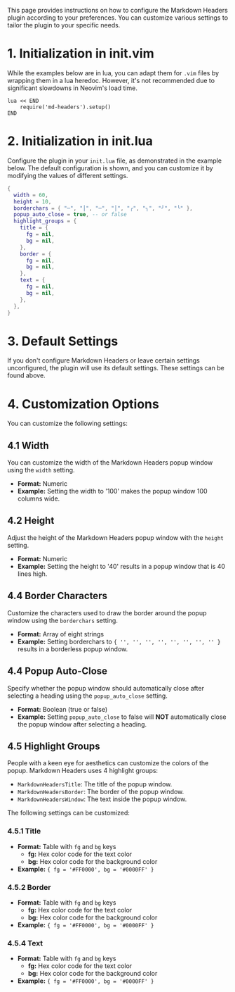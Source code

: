 This page provides instructions on how to configure the Markdown Headers plugin
according to your preferences. You can customize various settings to tailor the
plugin to your specific needs.

# 1. Initialization in init.vim

While the examples below are in lua, you can adapt them for `.vim` files by
wrapping them in a lua heredoc. However, it's not recommended due to
significant slowdowns in Neovim's load time.

```vim
lua << END
    require('md-headers').setup()
END
```

# 2. Initialization in init.lua

Configure the plugin in your `init.lua` file, as demonstrated in the example
below. The default configuration is shown, and you can customize it by
modifying the values of different settings.

```lua
{
  width = 60,
  height = 10,
  borderchars = { "─", "│", "─", "│", "╭", "╮", "╯", "╰" },
  popup_auto_close = true, -- or false
  highlight_groups = {
    title = {
      fg = nil,
      bg = nil,
    },
    border = {
      fg = nil,
      bg = nil,
    },
    text = {
      fg = nil,
      bg = nil,
    },
  },
}
```

# 3. Default Settings

If you don't configure Markdown Headers or leave certain settings unconfigured,
the plugin will use its default settings. These settings can be found above.

# 4. Customization Options

You can customize the following settings:

## 4.1 Width

You can customize the width of the Markdown Headers popup window using the
`width` setting.

- **Format:** Numeric
- **Example:** Setting the width to '100' makes the popup window 100 columns wide.

## 4.2 Height

Adjust the height of the Markdown Headers popup window with the `height` setting.

- **Format:** Numeric
- **Example:** Setting the height to '40' results in a popup window that is 40
  lines high.

## 4.4 Border Characters

Customize the characters used to draw the border around the popup window using
the `borderchars` setting.

- **Format:** Array of eight strings
- **Example:** Setting borderchars to ``{ '', '', '', '', '', '', '', '' }``
  results in a borderless popup window.

## 4.4 Popup Auto-Close

Specify whether the popup window should automatically close after selecting a
heading using the `popup_auto_close` setting.

- **Format:** Boolean (true or false)
- **Example:** Setting `popup_auto_close` to false will **NOT** automatically
  close the popup window after selecting a heading.

## 4.5 Highlight Groups

People with a keen eye for aesthetics can customize the colors of the popup.
Markdown Headers uses 4 highlight groups:

- `MarkdownHeadersTitle`: The title of the popup window.
- `MarkdownHeadersBorder`: The border of the popup window.
- `MarkdownHeadersWindow`: The text inside the popup window.

The following settings can be customized:

### 4.5.1 Title

- **Format:** Table with `fg` and `bg` keys
  - **fg:** Hex color code for the text color
  - **bg:** Hex color code for the background color
- **Example:** `{ fg = '#FF0000', bg = '#0000FF' }`

### 4.5.2 Border

- **Format:** Table with `fg` and `bg` keys
  - **fg:** Hex color code for the text color
  - **bg:** Hex color code for the background color
- **Example:** `{ fg = '#FF0000', bg = '#0000FF' }`

### 4.5.4 Text

- **Format:** Table with `fg` and `bg` keys
  - **fg:** Hex color code for the text color
  - **bg:** Hex color code for the background color
- **Example:** `{ fg = '#FF0000', bg = '#0000FF' }`
